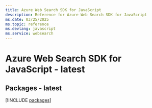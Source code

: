 ```yaml
---
title: Azure Web Search SDK for JavaScript
description: Reference for Azure Web Search SDK for JavaScript
ms.date: 03/25/2025
ms.topic: reference
ms.devlang: javascript
ms.service: websearch
---
```

# Azure Web Search SDK for JavaScript - latest
## Packages - latest
[!INCLUDE [packages](web-search-index.md)]